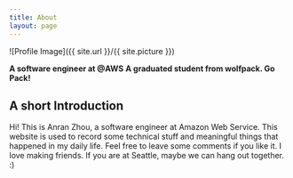 ```yaml
---
title: About
layout: page
---
```

![Profile Image]({{ site.url }}/{{ site.picture }})

<b>A software engineer at @AWS</b> 
<b>A graduated student from wolfpack. Go Pack!</b>

<h2>A short Introduction</h2>
<p>Hi! This is Anran Zhou, a software engineer at Amazon Web Service. This website is used to record some technical stuff and meaningful things that happened in my daily life. Feel free to leave some comments if you like it. I love making friends. If you are at Seattle, maybe we can hang out together. :)</p> 
